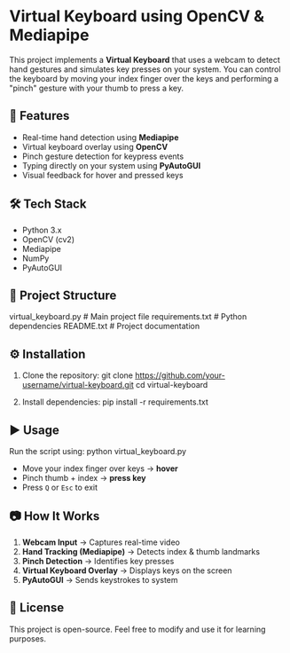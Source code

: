 # Virtual Keyboard using OpenCV & Mediapipe

This project implements a **Virtual Keyboard** that uses a webcam to detect hand gestures and simulates key presses on your system. 
You can control the keyboard by moving your index finger over the keys and performing a "pinch" gesture with your thumb to press a key.

## 🚀 Features
- Real-time hand detection using **Mediapipe**
- Virtual keyboard overlay using **OpenCV**
- Pinch gesture detection for keypress events
- Typing directly on your system using **PyAutoGUI**
- Visual feedback for hover and pressed keys

## 🛠️ Tech Stack
- Python 3.x
- OpenCV (cv2)
- Mediapipe
- NumPy
- PyAutoGUI

## 📂 Project Structure
virtual_keyboard.py   # Main project file
requirements.txt      # Python dependencies
README.txt            # Project documentation

## ⚙️ Installation
1. Clone the repository:
   git clone https://github.com/your-username/virtual-keyboard.git
   cd virtual-keyboard

2. Install dependencies:
   pip install -r requirements.txt

## ▶️ Usage
Run the script using:
   python virtual_keyboard.py

- Move your index finger over keys → **hover**
- Pinch thumb + index → **press key**
- Press `Q` or `Esc` to exit

## 📷 How It Works
1. **Webcam Input** → Captures real-time video  
2. **Hand Tracking (Mediapipe)** → Detects index & thumb landmarks  
3. **Pinch Detection** → Identifies key presses  
4. **Virtual Keyboard Overlay** → Displays keys on the screen  
5. **PyAutoGUI** → Sends keystrokes to system  

## 📜 License
This project is open-source. Feel free to modify and use it for learning purposes.
